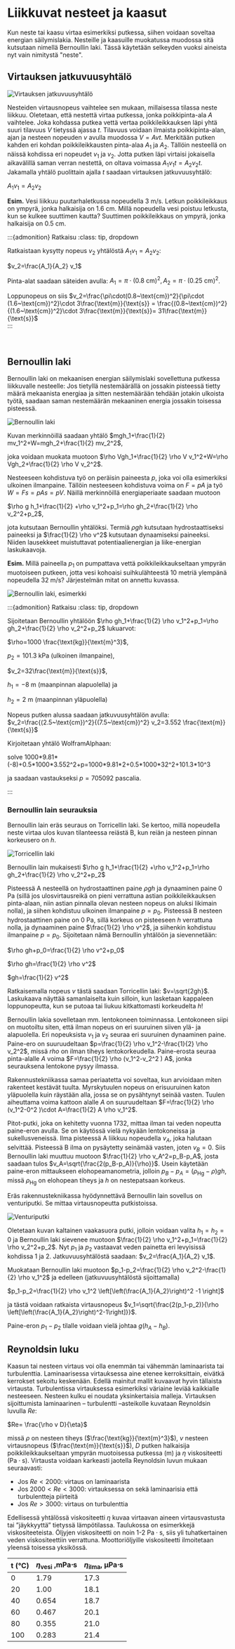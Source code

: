 # Liikkuvat nesteet ja kaasut

Kun neste tai kaasu virtaa esimerkiksi putkessa, siihen voidaan soveltaa energian säilymislakia. Nesteille ja kaasuille muokatussa muodossa sitä kutsutaan nimellä Bernoullin laki. Tässä käytetään selkeyden vuoksi aineista nyt vain nimitystä "neste".


## Virtauksen jatkuvuusyhtälö

![Virtauksen jatkuvuusyhtälö](jatkuvuusyhtalo.png "Virtauksen jatkuvuusyhtälö")

Nesteiden virtausnopeus vaihtelee sen mukaan, millaisessa tilassa neste liikkuu. Oletetaan, että nestettä virtaa putkessa, jonka poikkipinta-ala $A$ vaihtelee. Joka kohdassa putkea vettä vertaa poikkileikkauksen läpi yhtä suuri tilavuus $V$ tietyssä ajassa $t$. Tilavuus voidaan ilmaista poikkipinta-alan, ajan ja nesteen nopeuden $v$ avulla muodossa $V=Avt$. Merkitään putken kahden eri kohdan poikkileikkausten pinta-alaa $A_1$ ja $A_2$. Tällöin nesteellä on näissä kohdissa eri nopeudet $v_1$ ja $v_2$. Jotta putken läpi virtaisi jokaisella aikavälillä saman verran nestettä, on oltava voimassa $A_1 v_1 t=A_2 v_2 t$. Jakamalla yhtälö puolittain ajalla $t$ saadaan virtauksen jatkuvuusyhtälö:
 
$A_1 v_1=A_2 v_2$

**Esim.** Vesi liikkuu puutarhaletkussa nopeudella 3 m/s. Letkun poikkileikkaus on ympyrä, jonka halkaisija on 1.6 cm. Millä nopeudella vesi poistuu letkusta, kun se kulkee suuttimen kautta? Suuttimen poikkileikkaus on ympyrä, jonka halkaisija on 0.5 cm.

:::{admonition} Ratkaisu
:class: tip, dropdown

Ratkaistaan kysytty nopeus $v_2$ yhtälöstä $A_1 v_1=A_2 v_2$:

$v_2=\frac{A_1}{A_2} v_1$

Pinta-alat saadaan säteiden avulla: $A_1=\pi \cdot (0.8~\text{cm})^2, A_2= \pi \cdot (0.25~\text{cm})^2$.

Loppunopeus on siis $v_2=\frac{\pi\cdot(0.8~\text{cm})^2}{\pi\cdot (1.6~\text{cm})^2}\cdot 3\frac{\text{m}}{\text{s}} = \frac{(0.8~\text{cm})^2}{(1.6~\text{cm})^2}\cdot 3\frac{\text{m}}{\text{s}}= 31\frac{\text{m}}{\text{s}}$  
:::

 
## Bernoullin laki 

Bernoullin laki on mekaanisen energian säilymislaki sovellettuna putkessa liikkuvalle nesteelle: Jos tietyllä nestemäärällä on jossakin pisteessä tietty määrä mekaanista energiaa ja sitten nestemäärään tehdään jotakin ulkoista työtä, saadaan saman nestemäärän mekaaninen energia jossakin toisessa pisteessä.

![Bernoullin laki](bernoullin_laki.png "Bernoullin laki")

Kuvan merkinnöillä saadaan yhtälö $mgh_1+\frac{1}{2} mv_1^2+W=mgh_2+\frac{1}{2} mv_2^2$,   

joka voidaan muokata muotoon $\rho  Vgh_1+\frac{1}{2} \rho V v_1^2+W=\rho Vgh_2+\frac{1}{2} \rho V v_2^2$.  

Nesteeseen kohdistuva työ on peräisin paineesta $p$, joka voi olla esimerkiksi ulkoinen ilmanpaine. Tällöin nesteeseen kohdistuva voima on $F=pA$ ja työ $W=Fs=pAs=pV$. Näillä merkinnöillä energiaperiaate saadaan muotoon 

$\rho g h_1+\frac{1}{2} +\rho v_1^2+p_1=\rho gh_2+\frac{1}{2} \rho v_2^2+p_2$,

jota kutsutaan Bernoullin yhtälöksi. Termiä $\rho g h$ kutsutaan hydrostaattiseksi paineeksi ja $\frac{1}{2} \rho v^2$ kutsutaan dynaamiseksi paineeksi. Niiden lausekkeet muistuttavat potentiaalienergian ja liike-energian laskukaavoja.

**Esim.** Millä paineella $p_1$ on pumpattava vettä poikkileikkaukseltaan ympyrän muotoiseen putkeen, jotta vesi kohoaisi suihkulähteestä 10 metriä ylempänä nopeudella 32 m/s? Järjestelmän mitat on annettu kuvassa.

![Bernoullin laki, esimerkki](bernoullin_laki_esim.png "Bernoullin laki, esimerkki")

:::{admonition} Ratkaisu
:class: tip, dropdown
 
Sijoitetaan Bernoullin yhtälöön $\rho gh_1+\frac{1}{2} \rho v_1^2+p_1=\rho gh_2+\frac{1}{2} \rho v_2^2+p_2$ lukuarvot:

$\rho=1000 \frac{\text{kg}}{\text{m}^3}$, 

$p_2=101.3~\text{kPa}$ (ulkoinen ilmanpaine),

$v_2=32\frac{\text{m}}{\text{s}}$,

$h_1=-8~\text{m}$ (maanpinnan alapuolella) ja 

$h_2=2~\text{m}$ (maanpinnan yläpuolella)

Nopeus putken alussa saadaan jatkuvuusyhtälön avulla: $v_2=\frac{(2.5~\text{cm})^2}{(7.5~\text{cm})^2} v_2=3.552 \frac{\text{m}}{\text{s}}$

Kirjoitetaan yhtälö WolframAlphaan:

solve 1000\*9.81\*(-8)+0.5\*1000\*3.552^2+p=1000\*9.81\*2+0.5\*1000\*32^2+101.3\*10^3

ja saadaan vastaukseksi $p=705 092$ pascalia.

::: 

### Bernoullin lain seurauksia

Bernoullin lain eräs seuraus on Torricellin laki. Se kertoo, millä nopeudella neste virtaa ulos kuvan tilanteessa reiästä B, kun reiän ja nesteen pinnan korkeusero on $h$.

![Torricellin laki](torricelli.png "Torricellin laki")

Bernoullin lain mukaisesti $\rho g h_1+\frac{1}{2} +\rho v_1^2+p_1=\rho gh_2+\frac{1}{2} \rho v_2^2+p_2$

Pisteessä A nesteellä on hydrostaattinen paine $\rho g h$ ja dynaaminen paine 0 Pa (sillä jos ulosvirtausreikä on pieni verrattuna astian poikkileikkauksen pinta-alaan, niin astian pinnalla olevan nesteen nopeus on aluksi likimain nolla), ja siihen kohdistuu ulkoinen ilmanpaine $p=p_0$. Pisteessä B nesteen hydrostaattinen paine on 0 Pa, sillä korkeus on pisteeseen $h$ verrattuna nolla, ja dynaaminen paine $\frac{1}{2} \rho v^2$, ja siihenkin kohdistuu ilmanpaine $p=p_0$. Sijoitetaan nämä Bernoullin yhtälöön ja sievennetään:

$\rho gh+p_0=\frac{1}{2} \rho v^2+p_0$

$\rho gh=\frac{1}{2} \rho v^2$

$gh=\frac{1}{2} v^2$

Ratkaisemalla nopeus $v$ tästä saadaan Torricellin laki: $v=\sqrt{2gh}$. Laskukaava näyttää samanlaiselta kuin silloin, kun lasketaan kappaleen loppunopeutta, kun se putoaa tai liukuu kitkattomasti korkeudelta $h$!

Bernoullin lakia sovelletaan mm. lentokoneen toiminnassa. Lentokoneen siipi on muotoiltu siten, että ilman nopeus on eri suuruinen siiven ylä- ja alapuolella. Eri nopeuksista $v_1$ ja $v_2$ seuraa eri suuruinen dynaaminen paine. Paine-ero on suuruudeltaan $p=\frac{1}{2} \rho v_1^2-\frac{1}{2} \rho v_2^2$, missä $rho$ on ilman tiheys lentokorkeudella. Paine-erosta seuraa pinta-alalle $A$ voima $F=\frac{1}{2} \rho (v_1^2-v_2^2 ) A$, jonka seurauksena lentokone pysyy ilmassa.
 
Rakennustekniikassa samaa periaatetta voi soveltaa, kun arvioidaan miten rakenteet kestävät tuulta. Myrskytuulen nopeus on erisuuruinen katon yläpuolella kuin räystään alla, jossa se on pysähtynyt seinää vasten. Tuulen aiheuttama voima kattoon alalle $A$ on suuruudeltaan $F=\frac{1}{2} \rho (v_1^2-0^2 )\cdot A=\frac{1}{2} A \rho v_1^2$.

Pitot-putki, joka on kehitetty vuonna 1732, mittaa ilman tai veden nopeutta paine-eron avulla. Se on käytössä vielä nykyään lentokoneissa ja sukellusveneissä. Ilma pisteessä A liikkuu nopeudella $v_A$, joka halutaan selvittää. Pisteessä B ilma on pysäytetty seinämää vasten, joten $v_B=0$. Siis Bernoullin laki muuttuu muotoon $\frac{1}{2} \rho v_A^2=p_B-p_A$, josta saadaan tulos $v_A=\sqrt{\frac{2(p_B-p_A)}{\rho}}$. Usein käytetään paine-eron mittaukseen elohopeamanometria, jolloin $p_B-p_A=(\rho_{\text{Hg}}-\rho)gh$, missä $\rho_{\text{Hg}}$ on elohopean tiheys ja $h$ on nestepatsaan korkeus.

Eräs rakennustekniikassa hyödynnettävä Bernoullin lain sovellus on venturiputki. Se mittaa virtausnopeutta putkistoissa.

![Venturiputki](venturiputki.png "Venturiputki")

Oletetaan kuvan kaltainen vaakasuora putki, jolloin voidaan valita $h_1=h_2=0$ ja Bernoullin laki sievenee muotoon $\frac{1}{2} \rho v_1^2+p_1=\frac{1}{2} \rho v_2^2+p_2$. Nyt $p_1$ ja $p_2$ vastaavat veden painetta eri levyisissä kohdissa 1 ja 2. Jatkuvuusyhtälöstä saadaan: $v_2=\frac{A_1}{A_2} v_1$.

Muokataan Bernoullin laki muotoon $p_1-p_2=\frac{1}{2} \rho v_2^2-\frac{1}{2} \rho v_1^2$ ja edelleen (jatkuvuusyhtälöstä sijoittamalla)

$p_1-p_2=\frac{1}{2} \rho v_1^2 \left[\left(\frac{A_1}{A_2}\right)^2 -1 \right]$

ja tästä voidaan ratkaista virtausnopeus $v_1=\sqrt{\frac{2(p_1-p_2)}{\rho \left[\left(\frac{A_1}{A_2}\right)^2-1\right]}}$.

Paine-eron $p_1-p_2$ tilalle voidaan vielä johtaa $g(h_A-h_B)$. 

## Reynoldsin luku

Kaasun tai nesteen virtaus voi olla enemmän tai vähemmän laminaarista tai turbulenttia. Laminaarisessa virtauksessa aine etenee kerroksittain, eivätkä kerrokset sekoitu keskenään. Edellä mainitut mallit kuvaavat hyvin tällaista virtausta. Turbulentissa virtauksessa esimerkiksi väriaine leviää kaikkialle nesteeseen. Nesteen kulku ei noudata yksinkertaisia malleja. Virtauksen sijoittumista laminaarinen – turbulentti –asteikolle kuvataan Reynoldsin luvulla $Re$:

$Re= \frac{\rho v D}{\eta}$

missä $\rho$ on nesteen tiheys ($\frac{\text{kg}}{\text{m}^3}$), $v$ nesteen virtausnopeus ($\frac{\text{m}}{\text{s}}$), $D$ putken halkaisija poikkileikkaukseltaan ympyrän muotoisessa putkessa ($\text{m}$) ja $\eta$ viskositeetti ($\text{Pa}\cdot \text{s}$). Virtausta voidaan karkeasti jaotella Reynoldsin luvun mukaan seuraavasti:

- Jos $Re < 2000$: virtaus on laminaarista
- Jos $2000 < Re < 3000$: virtauksessa on sekä laminaarisia että turbulentteja piirteitä
- Jos $Re > 3000$: virtaus on turbulenttia

Edellisessä yhtälössä viskositeetti $\eta$ kuvaa virtaavan aineen virtausvastusta tai ”jäykkyyttä” tietyssä lämpötilassa. Taulukossa on esimerkkejä viskositeeteista. Öljyjen viskositeetti on noin 1-2 $\text{Pa}\cdot\text{s}$, siis yli tuhatkertainen veden viskositeettiin verrattuna. Moottoriöljyille viskositeetti ilmoitetaan yleensä toisessa yksikössä.

|t (°C) | $\eta_{\text{vesi}}$ ,mPa⋅s | $\eta_{\text{ilma}}$, μPa⋅s |
|-------|----------------------------|-----------------------------|
|0 | 1.79 | 17.3 |
|20 | 1.00 | 18.1 |
|40 | 0.654 | 18.7 |
|60 | 0.467 | 20.1 |
|80 | 0.355 | 21.0 |
|100 | 0.283 | 21.4 |
